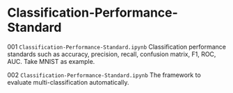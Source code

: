 # Classification-Performance-Standard

001 `Classification-Performance-Standard.ipynb` Classification performance standards such as accuracy, precision, recall, confusion matrix, F1, ROC, AUC. Take MNIST as example.

002 `Classification-Performance-Standard.ipynb` The framework to evaluate multi-classification automatically.
